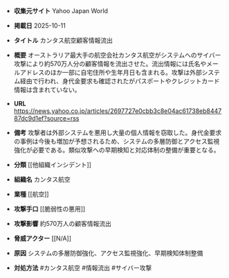 - **収集元サイト**
Yahoo Japan World

- **掲載日**
2025-10-11

- **タイトル**
カンタス航空顧客情報流出

- **概要**
オーストラリア最大手の航空会社カンタス航空がシステムへのサイバー攻撃により約570万人分の顧客情報を流出させた。流出情報には氏名やメールアドレスのほか一部に自宅住所や生年月日も含まれる。攻撃は外部システム経由で行われ、身代金要求も確認されたがパスポートやクレジットカード情報は含まれていない。

- **URL**
https://news.yahoo.co.jp/articles/2697727e0cbb3c8e04ac61738eb844787dc9d1ef?source=rss

- **備考**
攻撃者は外部システムを悪用し大量の個人情報を窃取した。身代金要求の事例は今後も増加が予想されるため、システムの多層防御とアクセス監視強化が必要である。類似攻撃への早期検知と対応体制の整備が重要となる。

- **分類**
[[他組織インシデント]]

- **組織名**
カンタス航空

- **業種**
[[航空]]

- **攻撃手口**
[[脆弱性の悪用]]

- **攻撃影響**
約570万人の顧客情報流出

- **脅威アクター**
[[N/A]]

- **原因**
システムの多層防御強化、アクセス監視強化、早期検知体制整備

- **対処方法**
#カンタス航空 #情報流出 #サイバー攻撃
